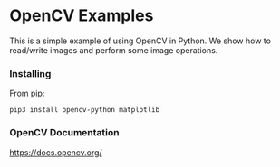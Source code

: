 # OpenCV Examples

This is a simple example of using OpenCV in Python. We show how to read/write images and perform some image operations.

### Installing
From pip:
```
pip3 install opencv-python matplotlib
```

### OpenCV Documentation
https://docs.opencv.org/
